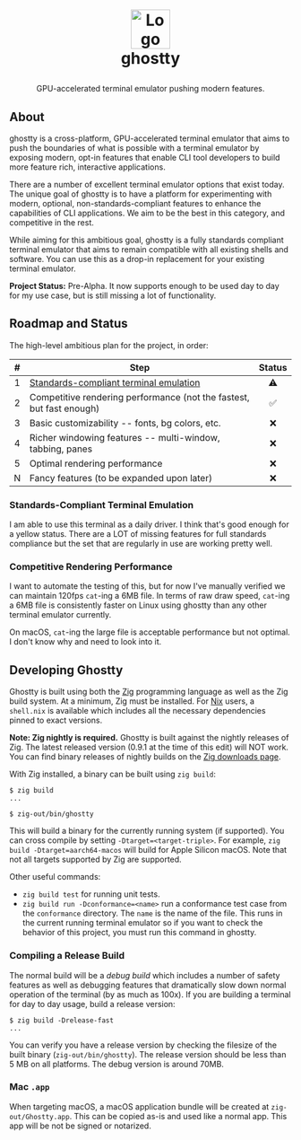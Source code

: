 <!-- LOGO -->
<h1>
<p align="center">
  <img src="https://user-images.githubusercontent.com/1299/161641319-7778cc19-a69a-4041-8cdf-8aad9ce1ffe3.png" alt="Logo" width="70">
  <br>ghostty
</h1>
  <p align="center">
    GPU-accelerated terminal emulator pushing modern features.
    <br />
    </p>
</p>

## About

ghostty is a cross-platform, GPU-accelerated terminal emulator that aims to
push the boundaries of what is possible with a terminal emulator by exposing
modern, opt-in features that enable CLI tool developers to build more feature
rich, interactive applications.

There are a number of excellent terminal emulator options that exist
today. The unique goal of ghostty is to have a platform for experimenting
with modern, optional, non-standards-compliant features to enhance the
capabilities of CLI applications. We aim to be the best in this category,
and competitive in the rest.

While aiming for this ambitious goal, ghostty is a fully standards compliant
terminal emulator that aims to remain compatible with all existing shells
and software. You can use this as a drop-in replacement for your existing
terminal emulator.

**Project Status:** Pre-Alpha. It now supports enough to be used day to day
for my use case, but is still missing a lot of functionality.

## Roadmap and Status

The high-level ambitious plan for the project, in order:

| # | Step | Status |
|:---:|------|:------:|
| 1 | [Standards-compliant terminal emulation](docs/sequences.md)     | ⚠️ |
| 2 | Competitive rendering performance (not the fastest, but fast enough) | ✅ |
| 3 | Basic customizability -- fonts, bg colors, etc. | ❌ |
| 4 | Richer windowing features -- multi-window, tabbing, panes | ❌ |
| 5 | Optimal rendering performance | ❌ |
| N | Fancy features (to be expanded upon later) | ❌ |

### Standards-Compliant Terminal Emulation

I am able to use this terminal as a daily driver. I think that's good enough
for a yellow status. There are a LOT of missing features for full standards
compliance but the set that are regularly in use are working pretty well.

### Competitive Rendering Performance

I want to automate the testing of this, but for now I've manually verified
we can maintain 120fps `cat`-ing a 6MB file. In terms of raw draw speed,
`cat`-ing a 6MB file is consistently faster on Linux using ghostty than
any other terminal emulator currently.

On macOS, `cat`-ing the large file is acceptable performance but not optimal.
I don't know why and need to look into it.

## Developing Ghostty

Ghostty is built using both the [Zig](https://ziglang.org/) programming
language as well as the Zig build system. At a minimum, Zig must be installed.
For [Nix](https://nixos.org/) users, a `shell.nix` is available which includes
all the necessary dependencies pinned to exact versions.

**Note: Zig nightly is required.** Ghostty is built against the nightly
releases of Zig. The latest released version (0.9.1 at the time of this
edit) will NOT work. You can find binary releases of nightly builds
on the [Zig downloads page](https://ziglang.org/download/).

With Zig installed, a binary can be built using `zig build`:

```shell-session
$ zig build
...

$ zig-out/bin/ghostty
```

This will build a binary for the currently running system (if supported).
You can cross compile by setting `-Dtarget=<target-triple>`. For example,
`zig build -Dtarget=aarch64-macos` will build for Apple Silicon macOS. Note
that not all targets supported by Zig are supported.

Other useful commands:

  * `zig build test` for running unit tests.
  * `zig build run -Dconformance=<name>` run a conformance test case from
    the `conformance` directory. The `name` is the name of the file. This runs
    in the current running terminal emulator so if you want to check the
    behavior of this project, you must run this command in ghostty.

### Compiling a Release Build

The normal build will be a _debug build_ which includes a number of
safety features as well as debugging features that dramatically slow down
normal operation of the terminal (by as much as 100x). If you are building
a terminal for day to day usage, build a release version:

```shell-session
$ zig build -Drelease-fast
...
```

You can verify you have a release version by checking the filesize of the
built binary (`zig-out/bin/ghostty`). The release version should be less
than 5 MB on all platforms. The debug version is around 70MB.

### Mac `.app`

When targeting macOS, a macOS application bundle will be created at
`zig-out/Ghostty.app`. This can be copied as-is and used like a normal app.
This app will be not be signed or notarized.
